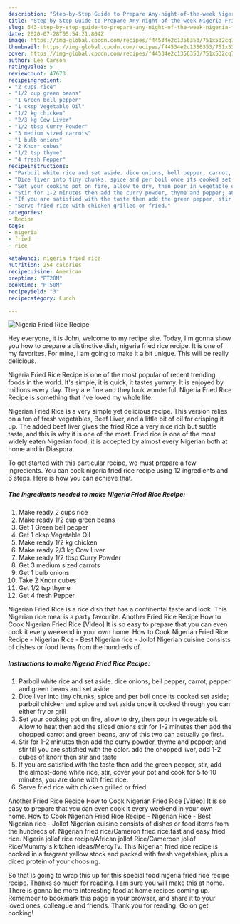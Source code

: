 ```yaml
---
description: "Step-by-Step Guide to Prepare Any-night-of-the-week Nigeria Fried Rice Recipe"
title: "Step-by-Step Guide to Prepare Any-night-of-the-week Nigeria Fried Rice Recipe"
slug: 643-step-by-step-guide-to-prepare-any-night-of-the-week-nigeria-fried-rice-recipe
date: 2020-07-28T05:54:21.804Z
image: https://img-global.cpcdn.com/recipes/f44534e2c1356353/751x532cq70/nigeria-fried-rice-recipe-recipe-main-photo.jpg
thumbnail: https://img-global.cpcdn.com/recipes/f44534e2c1356353/751x532cq70/nigeria-fried-rice-recipe-recipe-main-photo.jpg
cover: https://img-global.cpcdn.com/recipes/f44534e2c1356353/751x532cq70/nigeria-fried-rice-recipe-recipe-main-photo.jpg
author: Lee Carson
ratingvalue: 5
reviewcount: 47673
recipeingredient:
- "2 cups rice"
- "1/2 cup green beans"
- "1 Green bell pepper"
- "1 cksp Vegetable Oil"
- "1/2 kg chicken"
- "2/3 kg Cow Liver"
- "1/2 tbsp Curry Powder"
- "3 medium sized carrots"
- "1 bulb onions"
- "2 Knorr cubes"
- "1/2 tsp thyme"
- "4 fresh Pepper"
recipeinstructions:
- "Parboil white rice and set aside. dice onions, bell pepper, carrot, pepper and green beans and set aside"
- "Dice liver into tiny chunks, spice and per boil once its cooked set aside; parboil chicken and spice and set aside once it cooked through you can either fry or grill"
- "Set your cooking pot on fire, allow to dry, then pour in vegetable oil. Allow to heat then add the sliced onions stir for 1-2 minutes then add the chopped carrot and green beans, any of this two can actually go first."
- "Stir for 1-2 minutes then add the curry powder, thyme and pepper; and stir till you are satisfied with the color. add the chopped liver, add 1-2 cubes of knorr then stir and taste"
- "If you are satisfied with the taste then add the green pepper, stir, add the almost-done white rice, stir, cover your pot and cook for 5 to 10 minutes, you are done with fried rice."
- "Serve fried rice with chicken grilled or fried."
categories:
- Recipe
tags:
- nigeria
- fried
- rice

katakunci: nigeria fried rice 
nutrition: 254 calories
recipecuisine: American
preptime: "PT28M"
cooktime: "PT50M"
recipeyield: "3"
recipecategory: Lunch

---
```



![Nigeria Fried Rice Recipe](https://img-global.cpcdn.com/recipes/f44534e2c1356353/751x532cq70/nigeria-fried-rice-recipe-recipe-main-photo.jpg)

Hey everyone, it is John, welcome to my recipe site. Today, I'm gonna show you how to prepare a distinctive dish, nigeria fried rice recipe. It is one of my favorites. For mine, I am going to make it a bit unique. This will be really delicious.

Nigeria Fried Rice Recipe is one of the most popular of recent trending foods in the world. It's simple, it is quick, it tastes yummy. It is enjoyed by millions every day. They are fine and they look wonderful. Nigeria Fried Rice Recipe is something that I've loved my whole life.

Nigerian Fried Rice is a very simple yet delicious recipe. This version relies on a ton of fresh vegetables, Beef Liver, and a little bit of oil for crisping it up. The added beef liver gives the fried Rice a very nice rich but subtle taste, and this is why it is one of the most. Fried rice is one of the most widely eaten Nigerian food; it is accepted by almost every Nigerian both at home and in Diaspora.


To get started with this particular recipe, we must prepare a few ingredients. You can cook nigeria fried rice recipe using 12 ingredients and 6 steps. Here is how you can achieve that.

<!--inarticleads1-->

##### The ingredients needed to make Nigeria Fried Rice Recipe:

1. Make ready 2 cups rice
1. Make ready 1/2 cup green beans
1. Get 1 Green bell pepper
1. Get 1 cksp Vegetable Oil
1. Make ready 1/2 kg chicken
1. Make ready 2/3 kg Cow Liver
1. Make ready 1/2 tbsp Curry Powder
1. Get 3 medium sized carrots
1. Get 1 bulb onions
1. Take 2 Knorr cubes
1. Get 1/2 tsp thyme
1. Get 4 fresh Pepper


Nigerian Fried Rice is a rice dish that has a continental taste and look. This Nigerian rice meal is a party favourite. Another Fried Rice Recipe How to Cook Nigerian Fried Rice [Video] It is so easy to prepare that you can even cook it every weekend in your own home. How to Cook Nigerian Fried Rice Recipe - Nigerian Rice - Best Nigerian rice - Jollof Nigerian cuisine consists of dishes or food items from the hundreds of. 

<!--inarticleads2-->

##### Instructions to make Nigeria Fried Rice Recipe:

1. Parboil white rice and set aside. dice onions, bell pepper, carrot, pepper and green beans and set aside
1. Dice liver into tiny chunks, spice and per boil once its cooked set aside; parboil chicken and spice and set aside once it cooked through you can either fry or grill
1. Set your cooking pot on fire, allow to dry, then pour in vegetable oil. Allow to heat then add the sliced onions stir for 1-2 minutes then add the chopped carrot and green beans, any of this two can actually go first.
1. Stir for 1-2 minutes then add the curry powder, thyme and pepper; and stir till you are satisfied with the color. add the chopped liver, add 1-2 cubes of knorr then stir and taste
1. If you are satisfied with the taste then add the green pepper, stir, add the almost-done white rice, stir, cover your pot and cook for 5 to 10 minutes, you are done with fried rice.
1. Serve fried rice with chicken grilled or fried.


Another Fried Rice Recipe How to Cook Nigerian Fried Rice [Video] It is so easy to prepare that you can even cook it every weekend in your own home. How to Cook Nigerian Fried Rice Recipe - Nigerian Rice - Best Nigerian rice - Jollof Nigerian cuisine consists of dishes or food items from the hundreds of. Nigerian fried rice/Cameron fried rice.fast and easy fried rice. Nigeria jollof rice recipe/African jollof Rice/Cameroon jollof Rice/Mummy`s kitchen ideas/MercyTv. This Nigerian fried rice recipe is cooked in a fragrant yellow stock and packed with fresh vegetables, plus a diced protein of your choosing. 

So that is going to wrap this up for this special food nigeria fried rice recipe recipe. Thanks so much for reading. I am sure you will make this at home. There is gonna be more interesting food at home recipes coming up. Remember to bookmark this page in your browser, and share it to your loved ones, colleague and friends. Thank you for reading. Go on get cooking!
